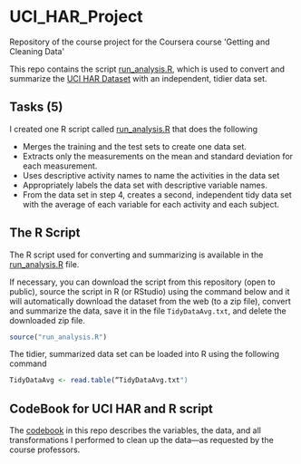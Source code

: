 # UCI_HAR_Project
Repository of the course project for the Coursera course 'Getting and Cleaning Data'

This repo contains the script [run_analysis.R](run_analysis.R), which is used to convert and summarize the [UCI HAR Dataset](http://archive.ics.uci.edu/ml/datasets/Human+Activity+Recognition+Using+Smartphones) with an independent, tidier data set.

## Tasks (5)

I created one R script called [run_analysis.R](run_analysis.R) that does the following

- Merges the training and the test sets to create one data set.
- Extracts only the measurements on the mean and standard deviation for each measurement.
- Uses descriptive activity names to name the activities in the data set
- Appropriately labels the data set with descriptive variable names.
- From the data set in step 4, creates a second, independent tidy data set with the average of each variable for each activity and each subject.

## The R Script

The R script used for converting and summarizing is available in the [run_analysis.R](run_analysis.R) file.

If necessary, you can download the script from this repository (open to public), source the script in R (or RStudio) using the command below and it will automatically download the dataset from the web (to a zip file), convert and summarize the data, save it in the file `TidyDataAvg.txt`, and delete the downloaded zip file.

```R
source("run_analysis.R")
```

The tidier, summarized data set can be loaded into R using the following command

```R
TidyDataAvg <- read.table(“TidyDataAvg.txt")
```

## CodeBook for UCI HAR and R script

The [codebook](CodeBook.md) in this repo describes the variables, the data, and all transformations I performed to clean up the data—as requested by the course professors.
